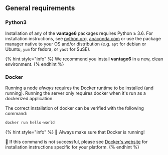 ## General requirements

### Python3

Installation of any of the **vantage6** packages requires Python ≥ 3.6. For installation instructions, see [python.org](https://python.org), [anaconda.com](https://anaconda.com) or use the package manager native to your OS and/or distribution \(e.g. `apt` for debian or Ubuntu, `yum` for fedora, or `yast` for SuSE\).

{% hint style="info" %}
We recommend you install **vantage6** in a new, clean environment.
{% endhint %}

### Docker

Running a node _always_ requires the Docker runtime to be installed \(and running\). Running the server only requires docker when it's run as a dockerized application.

The correct installation of docker can be verified with the following command:

```bash
docker run hello-world
```

{% hint style="info" %}
🐳 Always make sure that Docker is running!

🐳 If this command is not successful, please see [Docker's website](https://www.docker.com/get-started) for installation instructions specific for your platform.
{% endhint %}
